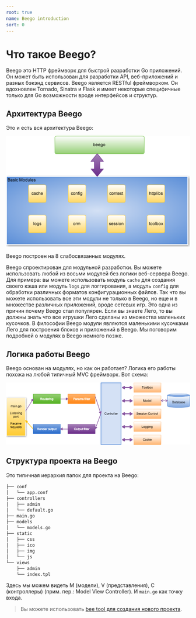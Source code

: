 ```yaml
---
root: true
name: Beego introduction
sort: 0
---
```


# Что такое Beego?

Beego это HTTP фреймворк для быстрой разработки Go приложений. Он может быть использован для разработки API, веб-приложений и разных бэкэнд сервисов. Beego является RESTful фреймворком. Он вдохновлен Tornado, Sinatra и Flask и имеет некоторые специфичные только для Go возможности вроде интерфейсов и структур.

## Архитектура Beego

Это и есть вся архитектура Beego:

![](../images/architecture.png)

Beego построен на 8 слабосвязанных модулях.

Beego спроектирован для модульной разработки. Вы можете использовать любой из восьми модулей без логики веб-сервера Beego. Для примера: вы можете использовать модуль `cache` для создания своего кэша или модуль `logs` для логгирования, а модуль `config` для обработки различных форматов конфигурационных файлов. Так что вы можете использовать все эти модули не только в Beego, но еще и в множестве различных приложений, вроде сетевых игр. Это одна из причин почему Beego стал популярен. Если вы знаете Лего, то вы должны знать что все игрушки Лего сделаны из множества маленьких кусочков. В философии Beego модули являются маленькими кусочками Лего для построения блоков и приложений в Beego. Мы поговорим подробней о модулях в Beego немного позже.

## Логика работы Beego

Beego основан на модулях, но как он работает? Логика его работы похожа на любой типичный MVC фреймворк.
Вот схема:

![](../images/flow.png)

## Структура проекта на Beego

Это типичная иерархия папок для проекта на Beego:

```
├── conf
│   └── app.conf
├── controllers
│   ├── admin
│   └── default.go
├── main.go
├── models
│   └── models.go
├── static
│   ├── css
│   ├── ico
│   ├── img
│   └── js
└── views
    ├── admin
    └── index.tpl
```

Здесь мы можем видеть M (модели), V (представления), C (контроллеры) (прим. пер.: Model View Controller).
И `main.go` как точку входа.

>Вы можете использовать [bee tool для создания нового проекта](../install/bee.md).
